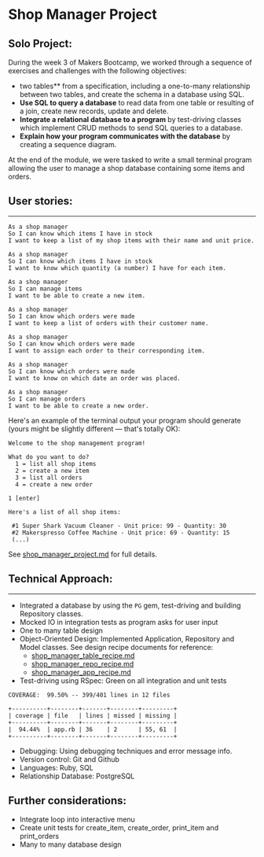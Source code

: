 Shop Manager Project
=================

## Solo Project: 

During the week 3 of Makers Bootcamp, we worked through a sequence of exercises and challenges with the following objectives:

* two tables** from a specification, including a one-to-many relationship between two tables, and create the schema in a database using SQL.
* **Use SQL to query a database** to read data from one table or resulting of a join, create new records, update and delete.
* **Integrate a relational database to a program** by test-driving classes which implement CRUD methods to send SQL queries to a database.
* **Explain how your program communicates with the database** by creating a sequence diagram.

At the end of the module, we were tasked to write a small terminal program allowing the user to manage a shop database containing some items and orders.

##  User stories:
-------

```
As a shop manager
So I can know which items I have in stock
I want to keep a list of my shop items with their name and unit price.

As a shop manager
So I can know which items I have in stock
I want to know which quantity (a number) I have for each item.

As a shop manager
So I can manage items
I want to be able to create a new item.

As a shop manager
So I can know which orders were made
I want to keep a list of orders with their customer name.

As a shop manager
So I can know which orders were made
I want to assign each order to their corresponding item.

As a shop manager
So I can know which orders were made
I want to know on which date an order was placed. 

As a shop manager
So I can manage orders
I want to be able to create a new order.
```

Here's an example of the terminal output your program should generate (yours might be slightly different — that's totally OK):

```
Welcome to the shop management program!

What do you want to do?
  1 = list all shop items
  2 = create a new item
  3 = list all orders
  4 = create a new order

1 [enter]

Here's a list of all shop items:

 #1 Super Shark Vacuum Cleaner - Unit price: 99 - Quantity: 30
 #2 Makerspresso Coffee Machine - Unit price: 69 - Quantity: 15
 (...)
```

See [shop_manager_project.md](/shop_manager_project.md) for full details.

## Technical Approach:
-----

* Integrated a database by using the `PG` gem, test-driving and building Repository classes. 
* Mocked IO in integration tests as program asks for user input
* One to many table design
* Object-Oriented Design: Implemented Application, Repository and Model classes. See design recipe documents for reference:
  - [shop_manager_table_recipe.md](/recipe/shop_manager_table_recipe.md) 
  - [shop_manager_repo_recipe.md](/recipe/shop_manager_repo_recipe.md) 
  - [shop_manager_app_recipe.md](/recipe/shop_manager_app_recipe.md) 
* Test-driving using RSpec: Green on all integration and unit tests
```
COVERAGE:  99.50% -- 399/401 lines in 12 files

+----------+--------+-------+--------+---------+
| coverage | file   | lines | missed | missing |
+----------+--------+-------+--------+---------+
|  94.44%  | app.rb | 36    | 2      | 55, 61  |
+----------+--------+-------+--------+---------+

```
* Debugging: Using debugging techniques and error message info.
* Version control: Git and Github
* Languages: Ruby, SQL
* Relationship Database: PostgreSQL


## Further considerations:

* Integrate loop into interactive menu
* Create unit tests for create_item, create_order, print_item and print_orders
* Many to many database design

